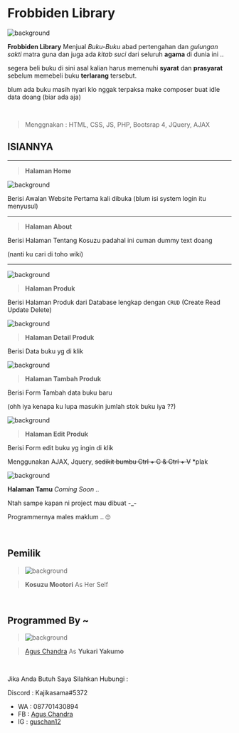 **<h1>Frobbiden Library</h1>** 

![background](img/kosuzu2.jpg)

**Frobbiden Library**
Menjual *Buku-Buku* abad pertengahan dan *gulungan sakti* matra guna
dan juga ada *kitab suci* dari seluruh **agama** di dunia ini ..

segera beli buku di sini asal kalian harus memenuhi **syarat** 
dan **prasyarat** sebelum memebeli buku **terlarang** tersebut.

blum ada buku masih nyari 
klo nggak terpaksa make composer buat idle data doang (biar ada aja)

<br>

>Menggnakan : HTML, CSS, JS, PHP, Bootsrap 4, JQuery, AJAX 

**<h2>ISIANNYA</h2>**
<hr>

>**Halaman Home**

![background](sc/Home.png)

Berisi Awalan Website Pertama kali dibuka (blum isi system login itu menyusul)

<hr>

>**Halaman About**

Berisi Halaman Tentang Kosuzu padahal ini cuman dummy text doang 

(nanti ku cari di toho wiki)

<hr>

![background](sc/About.png)

>**Halaman Produk**

Berisi Halaman Produk dari Database lengkap dengan 
`CRUD` (Create Read Update Delete)

![background](sc/Produk.png)

>**Halaman Detail Produk**

Berisi Data buku yg di klik 

![background](sc/DetailProduk.png)

>**Halaman Tambah Produk**

Berisi Form Tambah data buku baru

(ohh iya kenapa ku lupa masukin jumlah stok buku iya ??)

![background](sc/AddProduk.png)

>**Halaman Edit Produk**

Berisi Form edit buku yg ingin di klik 

Menggunakan AJAX, Jquery, ~~sedikit bumbu Ctrl + C & Ctrl + V~~ *plak

![background](sc/UpdateProduk.png)

**Halaman Tamu** *Coming Soon ..*

Ntah sampe kapan ni project mau dibuat -_- 

Programmernya males maklum .. 🙄

<br>

**<h2>Pemilik</h2>**

>![background](img/404.png)

>**Kosuzu Mootori** As Her Self

<br>

<h2>Programmed By ~</h2> 

>![background](img/me.jpg)

>[Agus Chandra](https://fb.me/banana.garuda) As **Yukari Yakumo**

<br>

Jika Anda Butuh Saya Silahkan Hubungi :

Discord : Kajikasama#5372
- WA : 087701430894
- FB : [Agus Chandra](https://fb.me/banana.garuda)
- IG : [guschan12](https://ig.me/guschan12)